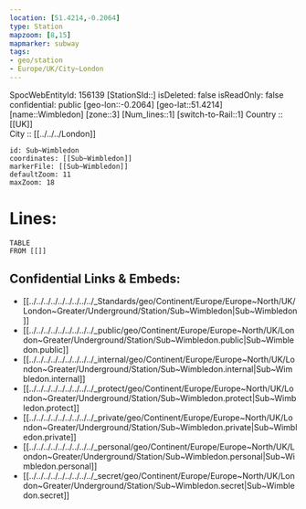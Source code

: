 ```yaml
---
location: [51.4214,-0.2064] 
type: Station 
mapzoom: [8,15] 
mapmarker: subway 
tags:
- geo/station
- Europe/UK/City~London
---
```

SpocWebEntityId: 156139
[StationSId::] 
isDeleted: false
isReadOnly: false
confidential: public
[geo-lon::-0.2064] 
[geo-lat::51.4214] 
[name::Wimbledon] 
[zone::3] 
[Num_lines::1] 
[switch-to-Rail::1] 
Country :: [[UK]]  
City :: [[../../../London]]  


```leaflet
id: Sub~Wimbledon
coordinates: [[Sub~Wimbledon]] 
markerFile: [[Sub~Wimbledon]] 
defaultZoom: 11 
maxZoom: 18
```


# Lines: 
```dataview
TABLE 
FROM [[]] 
```

## Confidential Links & Embeds: 
- [[../../../../../../../../../_Standards/geo/Continent/Europe/Europe~North/UK/London~Greater/Underground/Station/Sub~Wimbledon|Sub~Wimbledon]] 
- [[../../../../../../../../../_public/geo/Continent/Europe/Europe~North/UK/London~Greater/Underground/Station/Sub~Wimbledon.public|Sub~Wimbledon.public]] 
- [[../../../../../../../../../_internal/geo/Continent/Europe/Europe~North/UK/London~Greater/Underground/Station/Sub~Wimbledon.internal|Sub~Wimbledon.internal]] 
- [[../../../../../../../../../_protect/geo/Continent/Europe/Europe~North/UK/London~Greater/Underground/Station/Sub~Wimbledon.protect|Sub~Wimbledon.protect]] 
- [[../../../../../../../../../_private/geo/Continent/Europe/Europe~North/UK/London~Greater/Underground/Station/Sub~Wimbledon.private|Sub~Wimbledon.private]] 
- [[../../../../../../../../../_personal/geo/Continent/Europe/Europe~North/UK/London~Greater/Underground/Station/Sub~Wimbledon.personal|Sub~Wimbledon.personal]] 
- [[../../../../../../../../../_secret/geo/Continent/Europe/Europe~North/UK/London~Greater/Underground/Station/Sub~Wimbledon.secret|Sub~Wimbledon.secret]] 
